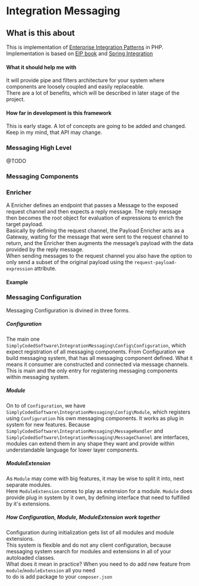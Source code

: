 # Integration Messaging

## What is this about

This is implementation of [Enterprise Integration Patterns](enterpriseintegrationpatterns.com) in PHP.  
Implementation is based on [EIP book](https://www.amazon.com/Enterprise-Integration-Patterns-Designing-Deploying/dp/0321200683) 
and [Spring Integration](https://projects.spring.io/spring-integration/)   

#### What it should help me with

It will provide pipe and filters architecture for your system where components are loosely coupled and easily replaceable.  
There are a lot of benefits, which will be described in later stage of the project. 

#### How far in development is this framework

This is early stage. A lot of concepts are going to be added and changed.   
Keep in my mind, that API may change.

### Messaging High Level

@TODO

### Messaging Components

### Enricher

A Enricher defines an endpoint that passes a Message to the exposed request channel and then expects a reply message. The reply message then becomes the root object for evaluation of expressions to enrich the target payload.  
Basically by defining the request channel, the Payload Enricher acts as a Gateway, waiting for the message that were sent to the request channel to return, and the Enricher then augments the message’s payload with the data provided by the reply message.  
When sending messages to the request channel you also have the option to only send a subset of the original payload using the `request-payload-expression` attribute.  

#### Example


### Messaging Configuration

Messaging Configuration is divined in three forms.  

##### Configuration 
The main one `SimplyCodedSoftware\IntegrationMessaging\Config\Configuration`, which expect 
registration of all messaging components. From Configuration we build messaging system, that 
has all messaging component defined. What it means it consumer are constructed and connected via 
message channels.  
This is main and the only entry for registering messaging components within messaging system.


##### Module
On to of `Configuration`, we have `SimplyCodedSoftware\IntegrationMessaging\Config\Module`, which
registers using `Configuration` his own messaging components. 
It works as plug in system for new features. 
Because `SimplyCodedSoftware\IntegrationMessaging\MessageHandler` and `SimplyCodedSoftware\IntegrationMessaging\MessageChannel`
are interfaces, modules can extend them in any shape they want and provide within understandable language for lower
layer components. 

##### ModuleExtension

As `Module` may come with big features, it may be wise to split it into, next separate modules.  
Here `ModuleExtension` comes to play as extension for a module. 
`Module` does provide plug in system by it own, by defining interface that need to fulfilled by it's
extensions.


##### How Configuration, Module, ModuleExtension work together

Configuration during initialization gets list of all modules and module extensions.  
This system is flexible and do not any client configuration, because messaging system search for 
modules and extensions in all of your autoloaded classes.   
What does it mean in practice? When you need to do add new feature from `module`/`moduleExtension` all you need  
to do is add package to your `composer.json`